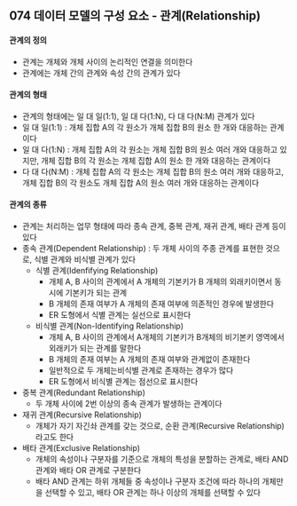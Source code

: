 ## 074 데이터 모델의 구성 요소 - 관계(Relationship)

#### 관계의 정의

- 관계는 개체와 개체 사이의 논리적인 연결을 의미한다
- 관계에는 개체 간의 관계와 속성 간의 관계가 있다



#### 관계의 형태

- 관계의 형태에는 일 대 일(1:1), 일 대 다(1:N), 다 대 다(N:M) 관계가 있다
- 일 대 일(1:1) : 개체 집합 A의 각 원소가 개체 집합 B의 원소 한 개와 대응하는 관계이다
- 일 대 다(1:N) : 개체 집합 A의 각 원소는 개체 집합 B의 원소 여러 개와 대응하고 있지만, 개체 집합 B의 각 원소는 개체 집합 A의 원소 한 개와 대응하는 관계이다
- 다 대 다(N:M) : 개체 집합 A의 각 원소는 개체 집합 B의 원소 여러 개와 대응하고, 개체 집합 B의 각 원소도 개체 집합 A의 원소 여러 개와 대응하는 관계이다



#### 관계의 종류

- 관계는 처리하는 업무 형태에 따라 종속 관계, 중복 관계, 재귀 관계, 배타 관계 등이 있다
- 종속 관계(Dependent Relationship) : 두 개체 사이의 주종 관계를 표현한 것으로, 식별 관계와 비식별 관계가 있다
  - 식별 관계(Idenfifying Relationship)
    - 개체 A, B 사이의 관계에서 A 개체의 기본키가 B 개체의 외래키이면서 동시에 기본키가 되는 관계
    - B 개체의 존재 여부가 A 개체의 존재 여부에 의존적인 경우에 발생한다
    - ER 도형에서 식별 관계는 실선으로 표시한다
  - 비식별 관계(Non-Identifying Relationship)
    - 개체 A, B 사이의 관계에서 A개체의 기본키가 B개체의 비기본키 영역에서 외래키가 되는 관계를 말한다
    - B 개체의 존재 여부는 A 개체의 존재 여부와 관계없이 존재한다
    - 일반적으로 두 개체는비식별 관계로 존재하는 경우가 많다
    - ER 도형에서 비식별 관계는 점선으로 표시한다
- 중복 관계(Redundant Relationship)
  - 두 개체 사이에 2번 이상의 종속 관계가 발생하는 관계이다
- 재귀 관계(Recursive Relationship)
  - 개체가 자기 자긴솨 관계를 갖는 것으로, 순환 관계(Recursive Relationship)라고도 한다
- 배타 관계(Exclusive Relationship)
  - 개체의 속성이나 구분자를 기준으로 개체의 특성을 분할하는 관계로, 배타 AND 관계와 배타 OR 관계로 구분한다
  - 배타 AND 관계는 하위 개체들 중 속성이나 구분자 조건에 따라 하나의 개체만을 선택할 수 있고, 배타 OR 관계는 하나 이상의 개체를 선택할 수 있다